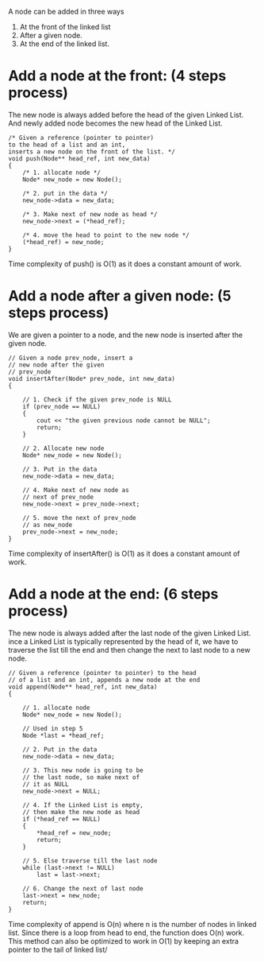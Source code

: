 A node can be added in three ways 
1) At the front of the linked list 
2) After a given node. 
3) At the end of the linked list.

# Add a node at the front: (4 steps process)
The new node is always added before the head of the given Linked List. And newly added node becomes the new head of the Linked List. 


```
/* Given a reference (pointer to pointer)
to the head of a list and an int,
inserts a new node on the front of the list. */
void push(Node** head_ref, int new_data)
{
	/* 1. allocate node */
	Node* new_node = new Node();

	/* 2. put in the data */
	new_node->data = new_data;

	/* 3. Make next of new node as head */
	new_node->next = (*head_ref);

	/* 4. move the head to point to the new node */
	(*head_ref) = new_node;
}
```

Time complexity of push() is O(1) as it does a constant amount of work.


# Add a node after a given node: (5 steps process) 
We are given a pointer to a node, and the new node is inserted after the given node.

```
// Given a node prev_node, insert a
// new node after the given
// prev_node
void insertAfter(Node* prev_node, int new_data)
{

	// 1. Check if the given prev_node is NULL
	if (prev_node == NULL)
	{
		cout << "the given previous node cannot be NULL";
		return;
	}

	// 2. Allocate new node
	Node* new_node = new Node();

	// 3. Put in the data
	new_node->data = new_data;

	// 4. Make next of new node as
	// next of prev_node
	new_node->next = prev_node->next;

	// 5. move the next of prev_node
	// as new_node
	prev_node->next = new_node;
}

```

Time complexity of insertAfter() is O(1) as it does a constant amount of work.

# Add a node at the end: (6 steps process) 
The new node is always added after the last node of the given Linked List.
ince a Linked List is typically represented by the head of it, we have to traverse the list till the end and then change the next to last node to a new node.
```
// Given a reference (pointer to pointer) to the head
// of a list and an int, appends a new node at the end
void append(Node** head_ref, int new_data)
{

	// 1. allocate node
	Node* new_node = new Node();

	// Used in step 5
	Node *last = *head_ref;

	// 2. Put in the data
	new_node->data = new_data;

	// 3. This new node is going to be
	// the last node, so make next of
	// it as NULL
	new_node->next = NULL;

	// 4. If the Linked List is empty,
	// then make the new node as head
	if (*head_ref == NULL)
	{
		*head_ref = new_node;
		return;
	}

	// 5. Else traverse till the last node
	while (last->next != NULL)
		last = last->next;

	// 6. Change the next of last node
	last->next = new_node;
	return;
}

```

Time complexity of append is O(n) where n is the number of nodes in linked list. Since there is a loop from head to end, the function does O(n) work. 
This method can also be optimized to work in O(1) by keeping an extra pointer to the tail of linked list/
